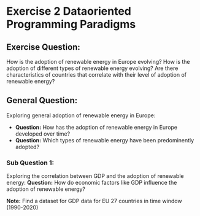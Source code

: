 # Exercise 2 Dataoriented Programming Paradigms

## Exercise Question:
How is the adoption of renewable energy in Europe evolving? How is the adoption of different
types of renewable energy evolving? Are there characteristics of countries that correlate with
their level of adoption of renewable energy?

## General Question:
Exploring general adoption of renewable energy in Europe:
- **Question:** How has the adoption of renewable energy in Europe developed over time?
- **Question:** Which types of renewable energy have been predominently adopted?

### Sub Question 1:
Exploring the correlation between GDP and the adoption of renewable energy:
**Question:** How do economic factors like GDP influence the adoption of renewable energy?

**Note:** Find a dataset for GDP data for EU 27 countries in time window (1990-2020)
